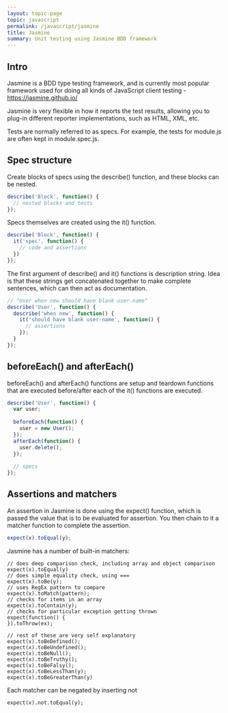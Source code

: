 ```yaml
---
layout: topic-page
topic: javascript
permalink: /javascript/jasmine
title: Jasmine
summary: Unit testing using Jasmine BDD framework
---
```


## Intro
Jasmine is a BDD type testing framework, and is currently most popular framework used for doing all kinds of JavaScript client testing - <https://jasmine.github.io/>

Jasmine is very flexible in how it reports the test results, allowing you to plug-in different reporter implementations, such as HTML, XML, etc.

Tests are normally referred to as specs. For example, the tests for module.js are often kept in module.spec.js.

## Spec structure
Create blocks of specs using the describe() function, and these blocks can be nested. 
``` javascript
describe('Block', function() {
  // nested blocks and tests
});
```

Specs themselves are created using the it() function.
``` javascript
describe('Block', function() {
  it('spec', function() {
    // code and assertions
  })
});
```

The first argument of describe() and it() functions is description string. Idea is that these strings get concatenated together to make complete sentences, which can then act as documentation. 
```javascript
// "User when new should have blank user-name"
describe('User', function() {
  describe('when new', function() {
    it('should have blank user-name', function() {
      // assertions
    });
  }
});
```

## beforeEach() and afterEach()
beforeEach() and afterEach() functions are setup and teardown functions that are executed before/after each of the it() functions are executed.
```javascript
describe('User', function() {
  var user;
  
  beforeEach(function() {
    user = new User();
  });
  afterEach(function() {
    user.delete();
  });
  
  // specs
});
```

## Assertions and matchers
An assertion in Jasmine is done using the expect() function, which is passed the value that is to be evaluated for assertion. You then chain to it a matcher function to complete the assertion.
```javascript
expect(x).toEqual(y);
```

Jasmine has a number of built-in matchers:
```javacript
// does deep comparison check, including array and object comparison
expect(x).toEqual(y)
// does simple equality check, using ===
expect(x).toBe(y);
// uses RegEx pattern to compare
expect(x).toMatch(pattern);
// checks for items in an array
expect(x).toContain(y);
// checks for particular exception getting thrown
expect(function() {
}).toThrow(ex);

// rest of these are very self explanatory
expect(x).toBeDefined();
expect(x).toBeUndefined();
expect(x).toBeNull();
expect(x).toBeTruthy();
expect(x).toBeFalsy();
expect(x).toBeLessThan(y);
expect(x).toBeGreaterThan(y)
```

Each matcher can be negated by inserting not
```javacript
expect(x).not.toEqual(y);
```
